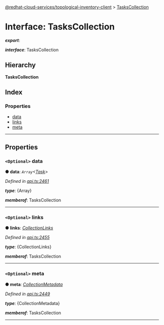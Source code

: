 [@redhat-cloud-services/topological-inventory-client](../README.md) > [TasksCollection](../interfaces/taskscollection.md)

# Interface: TasksCollection

*__export__*: 

*__interface__*: TasksCollection

## Hierarchy

**TasksCollection**

## Index

### Properties

* [data](taskscollection.md#data)
* [links](taskscollection.md#links)
* [meta](taskscollection.md#meta)

---

## Properties

<a id="data"></a>

### `<Optional>` data

**● data**: *`Array`<[Task](task.md)>*

*Defined in [api.ts:2461](https://github.com/RedHatInsights/javascript-clients/blob/master/packages/topological-inventory/api.ts#L2461)*

*__type__*: {Array}

*__memberof__*: TasksCollection

___
<a id="links"></a>

### `<Optional>` links

**● links**: *[CollectionLinks](collectionlinks.md)*

*Defined in [api.ts:2455](https://github.com/RedHatInsights/javascript-clients/blob/master/packages/topological-inventory/api.ts#L2455)*

*__type__*: {CollectionLinks}

*__memberof__*: TasksCollection

___
<a id="meta"></a>

### `<Optional>` meta

**● meta**: *[CollectionMetadata](collectionmetadata.md)*

*Defined in [api.ts:2449](https://github.com/RedHatInsights/javascript-clients/blob/master/packages/topological-inventory/api.ts#L2449)*

*__type__*: {CollectionMetadata}

*__memberof__*: TasksCollection

___

